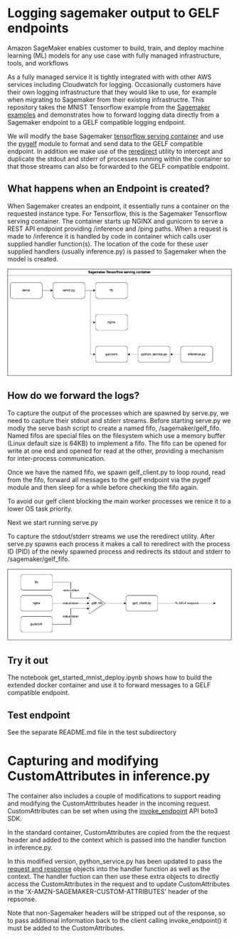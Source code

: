 # Logging sagemaker output to GELF endpoints

Amazon SageMaker enables customer to build, train, and deploy machine learning (ML) models for any use case with fully managed infrastructure, tools, and workflows

As a fully managed service it is tightly integrated with with other AWS services including Cloudwatch for logging. Occasionally customers have their own logging infrastructure that they would like to use, for example when migrating to Sagemaker from their existing infrastructre. This repository takes the MNIST Tensorflow example from the [Sagemaker examples](https://github.com/aws/amazon-sagemaker-examples/tree/main/frameworks/tensorflow) and demonstrates how to forward logging data directly from a Sagemaker endpoint to a GELF compatible logging endpoint.

We will modify the base Sagemaker [tensorflow serving container](https://github.com/aws/sagemaker-tensorflow-serving-container) and use the [pygelf](https://pypi.org/project/pygelf/) module to format and send data to the GELF compatible endpoint. In addition we make use of the [reredirect](https://github.com/jerome-pouiller/reredirect) utility to intercept and duplicate the stdout and stderr of processes running within the container so that those streams can also be forwarded to the GELF compatible endpoint.  


## What happens when an Endpoint is created?
When Sagemaker creates an endpoint, it essentially runs a container on the requested instance type. For Tensorflow, this is the Sagemaker Tensorflow serving container. The container starts up NGINX and gunicorn to serve a REST API endpoint providing /inference and /ping paths. When a request is made to /inference it is handled by code in container which calls user supplied handler function(s). The location of the code for these user supplied handlers (usually inference.py) is passed to Sagemaker when the model is created.

![](images/tfs_container.drawio.png)

## How do we forward the logs?

To capture the output of the processes which are spawned by serve.py, we need to capture their stdout and stderr streams. Before starting serve.py we modiy the serve bash script to create a named fifo, /sagemaker/gelf_fifo. Named fifos are special files on the filesystem which use a memory buffer (Linux default size is 64KB) to implement a fifo. The fifo can be opened for write at one end and opened for read at the other, providing a mechanism for inter-process communication.

Once we have the named fifo, we spawn gelf_client.py to loop round, read from the fifo, forward all messages to the gelf endpoint via the pygelf module and then sleep for a while before checking the fifo again.

To avoid our gelf client blocking the main worker processes we renice it to a lower OS task priority.

Next we start running serve.py

To capture the stdout/stderr streams we use the reredirect utility. After serve.py spawns each process it makes a call to reredirect with the process ID (PID) of the newly spawned process and redirects its stdout and stderr to /sagemaker/gelf_fifo.

![](images/tfs_container-Page-2.drawio.png)

## Try it out

The notebook get_started_mnist_deploy.ipynb shows how to build the extended docker container and use it to forward messages to a GELF compatible endpoint. 

## Test endpoint
 See the separate README.md file in the test subdirectory


# Capturing and modifying CustomAttributes in inference.py

The container also includes a couple of modifications to support reading and modifying the CustomAtttributes header in the incoming request. CustomAttributes can be set when using the [invoke_endpoint](https://boto3.amazonaws.com/v1/documentation/api/latest/reference/services/sagemaker-runtime.html#SageMakerRuntime.Client.invoke_endpoint) API boto3 SDK.

In the standard container, CustomAttributes are copied from the the request header and added to the context which is passed into the handler function in inference.py.

In this modified version, python_service.py has been updated to pass the [request and response](https://falcon.readthedocs.io/en/stable/api/request_and_response_wsgi.html) objects into the handler function as well as the context. The handler fuction can then use these extra objects to directly access the CustomAttributes in the request and to update CustomAttributes in the 'X-AMZN-SAGEMAKER-CUSTOM-ATTRIBUTES' header of the repsonse.

Note that non-Sagemaker headers will be stripped out of the response, so to pass additional information back to the client calling invoke_endpoint() it must be added to the CustomAttributes.


